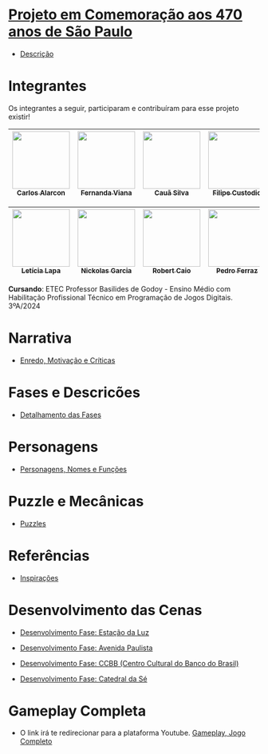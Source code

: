 # <a href="https://github.com/LehLapa/Projeto470SP/wiki"> Projeto em Comemoração aos 470 anos de São Paulo <a>

- <a href="https://github.com/LehLapa/Projeto470SP/wiki/Descrição"> Descrição <a>

# Integrantes
Os integrantes a seguir, participaram e contribuíram para esse projeto existir!

| [<img src="https://avatars.githubusercontent.com/u/128370700?v=4" width=115><br><sub>Carlos Alarcon</sub>](https://github.com/Carlos-Alarcon-A) | [<img src="https://avatars.githubusercontent.com/u/128320607?v=4" width=115><br><sub>Fernanda Viana</sub>](https://github.com/Fernanda-Marcelino) | [<img src="https://avatars.githubusercontent.com/u/127631052?v=4" width=115><br><sub>Cauã Silva</sub>](https://github.com/CauaSilva28) |  [<img src="https://avatars.githubusercontent.com/u/127852282?v=4" width=115><br><sub>Filipe Custodio</sub>](https://github.com/FilipeCGEtec)
| :---: | :---: | :---: | :---:

| [<img src="https://avatars.githubusercontent.com/u/128638269?s=400&u=7a7b5e528817cecb076a126a6345e7f9701aa536&v=4" width=115><br><sub>Letícia Lapa</sub>](https://github.com/LehLapa) | [<img src="https://avatars.githubusercontent.com/u/128262640?v=4" width=115><br><sub>Nickolas Garcia</sub>](https://github.com/Nickolas-Garciaa) | [<img src="https://avatars.githubusercontent.com/u/127865166?v=4" width=115><br><sub>Robert Caio</sub>](https://github.com/Rob3rt2) | [<img src="https://avatars.githubusercontent.com/u/120103357?v=4" width=115><br><sub>Pedro Ferraz</sub>](https://github.com/PedroFRomao)  
| :---: | :---: | :---: | :---:


**Cursando**: ETEC Professor Basilides de Godoy - Ensino Médio com Habilitação Profissional Técnico em Programação de Jogos Digitais. 3ºA/2024

##
# Narrativa
- <a href="https://github.com/LehLapa/Projeto470SP/wiki/Enredo"> Enredo, Motivação e Críticas <a>

# Fases e Descricões 
- <a href="https://github.com/LehLapa/Projeto470SP/wiki/Fases"> Detalhamento das Fases <a>

# Personagens 
- <a href="https://github.com/LehLapa/Projeto470SP/wiki/Personagens"> Personagens, Nomes e Funções <a>

# Puzzle e Mecânicas
- <a href="https://github.com/LehLapa/Projeto470SP/wiki/Puzzle-e-Mecânicas"> Puzzles <a>

# Referências
- <a href="https://github.com/LehLapa/Projeto470SP/wiki/Referências"> Inspirações <a>

# Desenvolvimento das Cenas
- <a href="https://github.com/LehLapa/Projeto470SP/wiki/Desenvolvimento-Fase-1"> Desenvolvimento Fase: Estação da Luz <a>

- <a href="https://github.com/LehLapa/Projeto470SP/wiki/Desenvolvimento-Fase-2"> Desenvolvimento Fase: Avenida Paulista <a>

- <a href="https://github.com/LehLapa/Projeto470SP/wiki/Desenvolvimento-Fase-3"> Desenvolvimento Fase: CCBB (Centro Cultural do Banco do Brasil) <a>

- <a href="https://github.com/LehLapa/Projeto470SP/wiki/Desenvolvimento-Fase-4"> Desenvolvimento Fase: Catedral da Sé <a>

# Gameplay Completa 

- O link irá te redirecionar para a plataforma Youtube. <a href="https://www.youtube.com/watch?v=WqXq81UbVvE"> Gameplay, Jogo Completo <a>


